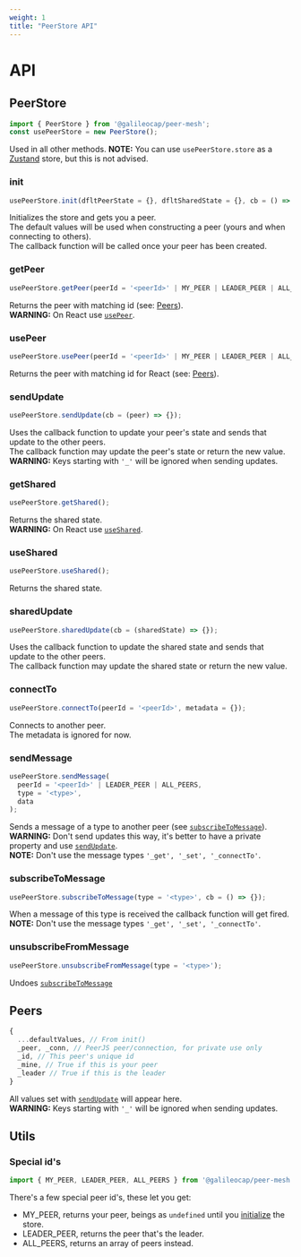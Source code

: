 ```yaml
---
weight: 1
title: "PeerStore API"
---
```


# API

## PeerStore
```jsx
import { PeerStore } from '@galileocap/peer-mesh';
const usePeerStore = new PeerStore();
```
Used in all other methods.
**NOTE:** You can use `usePeerStore.store` as a [Zustand](https://zustand-demo.pmnd.rs/) store, but this is not advised.

### init
```jsx
usePeerStore.init(dfltPeerState = {}, dfltSharedState = {}, cb = () => {});
```
Initializes the store and gets you a peer.  
The default values will be used when constructing a peer (yours and when connecting to others).  
The callback function will be called once your peer has been created.  

### getPeer
```jsx
usePeerStore.getPeer(peerId = '<peerId>' | MY_PEER | LEADER_PEER | ALL_PEERS);
```
Returns the peer with matching id (see: [Peers](#peers)).  
**WARNING:** On React use [`usePeer`](#usepeer).

### usePeer
```jsx
usePeerStore.usePeer(peerId = '<peerId>' | MY_PEER | LEADER_PEER | ALL_PEERS);
```
Returns the peer with matching id for React (see: [Peers](#peers)).

### sendUpdate
```jsx
usePeerStore.sendUpdate(cb = (peer) => {});
```
Uses the callback function to update your peer's state and sends that update to the other peers.  
The callback function may update the peer's state or return the new value.  
**WARNING:** Keys starting with `'_'` will be ignored when sending updates.

### getShared
```jsx
usePeerStore.getShared();
```
Returns the shared state.  
**WARNING:** On React use [`useShared`](#useshared).

### useShared
```jsx
usePeerStore.useShared();
```
Returns the shared state.

### sharedUpdate
```jsx
usePeerStore.sharedUpdate(cb = (sharedState) => {});
```
Uses the callback function to update the shared state and sends that update to the other peers.  
The callback function may update the shared state or return the new value.  

### connectTo
```jsx
usePeerStore.connectTo(peerId = '<peerId>', metadata = {});
```
Connects to another peer.  
The metadata is ignored for now.  

### sendMessage
```jsx
usePeerStore.sendMessage(
  peerId = '<peerId>' | LEADER_PEER | ALL_PEERS,
  type = '<type>',
  data
);
```
Sends a message of a type to another peer (see [`subscribeToMessage`](#subscribetomessage)).  
**WARNING:** Don't send updates this way, it's better to have a private property and use [`sendUpdate`](#sendupdate).  
**NOTE:** Don't use the message types `'_get', '_set', '_connectTo'`.

### subscribeToMessage
```jsx
usePeerStore.subscribeToMessage(type = '<type>', cb = () => {});
```
When a message of this type is received the callback function will get fired.  
**NOTE:** Don't use the message types `'_get', '_set', '_connectTo'`.  

### unsubscribeFromMessage
```jsx
usePeerStore.unsubscribeFromMessage(type = '<type>');
```
Undoes [`subscribeToMessage`](#subscribetomessage) 

## Peers
```jsx
{
  ...defaultValues, // From init()
  _peer, _conn, // PeerJS peer/connection, for private use only
  _id, // This peer's unique id
  _mine, // True if this is your peer
  _leader // True if this is the leader
}
```
All values set with [`sendUpdate`](#sendupdate) will appear here.  
**WARNING:** Keys starting with `'_'` will be ignored when sending updates.

## Utils

### Special id's
```jsx
import { MY_PEER, LEADER_PEER, ALL_PEERS } from '@galileocap/peer-mesh';
```

There's a few special peer id's, these let you get:
* MY\_PEER, returns your peer, beings as `undefined` until you [initialize](#init) the store.
* LEADER\_PEER, returns the peer that's the leader.
* ALL\_PEERS, returns an array of peers instead.

